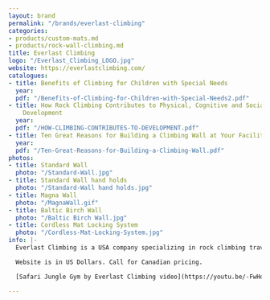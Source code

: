 ```yaml
---
layout: brand
permalink: "/brands/everlast-climbing"
categories:
- products/custom-mats.md
- products/rock-wall-climbing.md
title: Everlast Climbing
logo: "/Everlast_Climbing_LOGO.jpg"
website: https://everlastclimbing.com/
catalogues:
- title: Benefits of Climbing for Children with Special Needs
  year: 
  pdf: "/Benefits-of-Climbing-for-Children-with-Special-Needs2.pdf"
- title: How Rock Climbing Contributes to Physical, Cognitive and Social-Emotional
    Development
  year: 
  pdf: "/HOW-CLIMBING-CONTRIBUTES-TO-DEVELOPMENT.pdf"
- title: Ten Great Reasons for Building a Climbing Wall at Your Facility
  year: 
  pdf: "/Ten-Great-Reasons-for-Building-a-Climbing-Wall.pdf"
photos:
- title: Standard Wall
  photo: "/Standard-Wall.jpg"
- title: Standard Wall hand holds
  photo: "/Standard-Wall hand holds.jpg"
- title: Magna Wall
  photo: "/MagnaWall.gif"
- title: Baltic Birch Wall
  photo: "/Baltic Birch Wall.jpg"
- title: Cordless Mat Locking System
  photo: "/Cordless-Mat-Locking-System.jpg"
info: |-
  Everlast Climbing is a USA company specializing in rock climbing traverse walls.

  Website is in US Dollars. Call for Canadian pricing.

  [Safari Jungle Gym by Everlast Climbing video](https://youtu.be/-FwHq67yJm8) (1:29)

---
```

